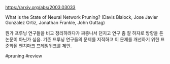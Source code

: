 https://arxiv.org/abs/2003.03033

What is the State of Neural Network Pruning? (Davis Blalock, Jose Javier Gonzalez Ortiz, Jonathan Frankle, John Guttag)

뭔가 프루닝 연구들을 비교 정리하려다가 짜증나서 던지고 연구 좀 잘 하자로 방향을 튼 논문이 아닌가 싶음. 기존 프루닝 연구들의 문제를 지적하고 이 문제를 개선하기 위한 표준화된 벤치마크 프레임워크를 제안.

#pruning #review 